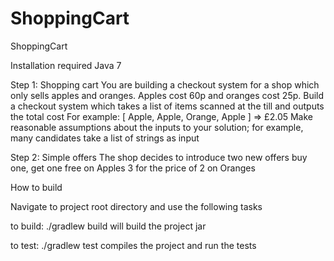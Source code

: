 # ShoppingCart
ShoppingCart

Installation required
Java 7

Step 1: Shopping cart
You are building a checkout system for a shop which only sells apples and oranges.
Apples cost 60p and oranges cost 25p.
Build a checkout system which takes a list of items scanned at the till and outputs the total cost
For example: [ Apple, Apple, Orange, Apple ] => £2.05
Make reasonable assumptions about the inputs to your solution; for example, many candidates take a list of strings as input

Step 2: Simple offers
The shop decides to introduce two new offers
buy one, get one free on Apples
3 for the price of 2 on Oranges


How to build

Navigate to project root directory and use the following tasks


to build: ./gradlew build will build the project jar


to test: ./gradlew test compiles the project and run the tests
